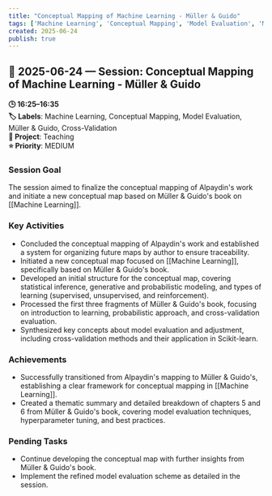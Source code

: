 ```yaml
---
title: "Conceptual Mapping of Machine Learning - Müller & Guido"
tags: ['Machine Learning', 'Conceptual Mapping', 'Model Evaluation', 'Müller & Guido', 'Cross-Validation']
created: 2025-06-24
publish: true
---
```


## 📅 2025-06-24 — Session: Conceptual Mapping of Machine Learning - Müller & Guido

**🕒 16:25–16:35**  
**🏷️ Labels**: Machine Learning, Conceptual Mapping, Model Evaluation, Müller & Guido, Cross-Validation  
**📂 Project**: Teaching  
**⭐ Priority**: MEDIUM  


### Session Goal
The session aimed to finalize the conceptual mapping of Alpaydin's work and initiate a new conceptual map based on Müller & Guido's book on [[Machine Learning]].

### Key Activities
- Concluded the conceptual mapping of Alpaydin's work and established a system for organizing future maps by author to ensure traceability.
- Initiated a new conceptual map focused on [[Machine Learning]], specifically based on Müller & Guido's book.
- Developed an initial structure for the conceptual map, covering statistical inference, generative and probabilistic modeling, and types of learning (supervised, unsupervised, and reinforcement).
- Processed the first three fragments of Müller & Guido's book, focusing on introduction to learning, probabilistic approach, and cross-validation evaluation.
- Synthesized key concepts about model evaluation and adjustment, including cross-validation methods and their application in Scikit-learn.

### Achievements
- Successfully transitioned from Alpaydin's mapping to Müller & Guido's, establishing a clear framework for conceptual mapping in [[Machine Learning]].
- Created a thematic summary and detailed breakdown of chapters 5 and 6 from Müller & Guido's book, covering model evaluation techniques, hyperparameter tuning, and best practices.

### Pending Tasks
- Continue developing the conceptual map with further insights from Müller & Guido's book.
- Implement the refined model evaluation scheme as detailed in the session.
